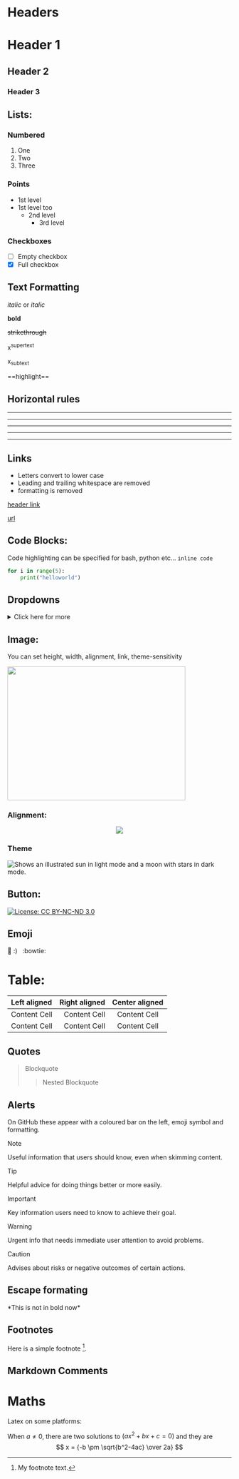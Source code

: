 # Headers
# Header 1
## Header 2
### Header 3

## Lists:
### Numbered
1. One
2. Two
3. Three

### Points
- 1st level
- 1st level too
    - 2nd level
        - 3rd level

### Checkboxes
- [ ] Empty checkbox
- [X] Full checkbox

## Text Formatting
*italic* or _italic_

**bold**

~~strikethrough~~

x<sup>supertext</sup>

x<sub>subtext<sub>

==highlight==

## Horizontal rules
* * *

***

---

***

___


## Links

* Letters convert to lower case
* Leading and trailing whitespace are removed
* formatting is removed

[header link](#header-1)

[url](http://hyperopt.github.io/hyperopt/)


## Code Blocks:
Code highlighting can be specified for bash, python etc... `inline code`
```python
for i in range(5):
    print("helloworld")
```


## Dropdowns
<details>
  <summary>
  Click here for more
  </summary>
This is more.
</details>


## Image:
You can set height, width, alignment, link, theme-sensitivity

<img src="https://upload.wikimedia.org/wikipedia/commons/d/d3/Albert_Einstein_Head.jpg" width="400x;" height="300px;"/>


### Alignment:
<p align="center"><a href="https://github.com/bregman-arie/system-design-notebook"><img src="https://upload.wikimedia.org/wikipedia/commons/d/d3/Albert_Einstein_Head.jpg"/></a></p>

### Theme
<picture>
  <source media="(prefers-color-scheme: dark)" srcset="https://user-images.githubusercontent.com/25423296/163456776-7f95b81a-f1ed-45f7-b7ab-8fa810d529fa.png">
  <source media="(prefers-color-scheme: light)" srcset="https://user-images.githubusercontent.com/25423296/163456779-a8556205-d0a5-45e2-ac17-42d089e3c3f8.png">
  <img alt="Shows an illustrated sun in light mode and a moon with stars in dark mode." src="https://user-images.githubusercontent.com/25423296/163456779-a8556205-d0a5-45e2-ac17-42d089e3c3f8.png">
</picture>


## Button:
[![License: CC BY-NC-ND 3.0](https://img.shields.io/badge/License-CC%20BY--NC--ND%203.0-lightgrey.svg)](https://creativecommons.org/licenses/by-nc-nd/3.0/)


## Emoji
:pencil: :) &nbsp; :bowtie:

# Table:
| Left aligned | Right aligned | Center aligned |
|:-------------|--------------:|:--------------:|
| Content Cell |  Content Cell |  Content Cell  |
| Content Cell |  Content Cell |  Content Cell  |


## Quotes
 > Blockquote
 >> Nested Blockquote
 > 


## Alerts
On GitHub these appear with a coloured bar on the left, emoji symbol and formatting.


> [!NOTE]
> Useful information that users should know, even when skimming content.

> [!TIP]
> Helpful advice for doing things better or more easily.

> [!IMPORTANT]
> Key information users need to know to achieve their goal.

> [!WARNING]
> Urgent info that needs immediate user attention to avoid problems.

> [!CAUTION]
> Advises about risks or negative outcomes of certain actions.


## Escape formating
\*This is not in bold now\*


## Footnotes
Here is a simple footnote [^1].

[^1]: My footnote text.

## Markdown Comments
<!-- This content will not appear in the rendered Markdown -->

# Maths
Latex on some platforms:

When $a \ne 0$, there are two solutions to $(ax^2 + bx + c = 0)$ and they are 
$$ x = {-b \pm \sqrt{b^2-4ac} \over 2a} $$